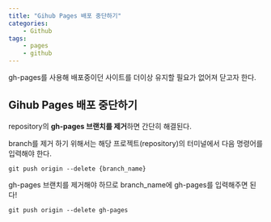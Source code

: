 ```yaml
---
title: "Gihub Pages 배포 중단하기"
categories:
    - Github
tags:
    - pages
    - github
---
```


gh-pages를 사용해 배포중이던 사이트를 더이상 유지할 필요가 없어져 닫고자 한다.

## Gihub Pages 배포 중단하기

repository의 **gh-pages 브랜치를 제거**하면 간단히 해결된다.

branch를 제거 하기 위해서는 해당 프로젝트(repository)의 터미널에서 다음 명령어를 입력해야 한다.

```shell
git push origin --delete {branch_name}
```

gh-pages 브랜치를 제거해야 하므로 branch_name에 gh-pages를 입력해주면 된다! 

```shell
git push origin --delete gh-pages
```
